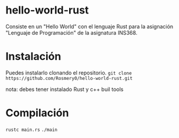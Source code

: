 # hello-world-rust

Consiste en un "Hello World" con el lenguaje Rust para la asignación "Lenguaje de Programación" de la asignatura INS368.

# Instalación

Puedes instalarlo clonando el repositorio.
`git clone https://github.com/Rosmery0/hello-world-rust.git`

nota: debes tener instalado Rust y c++ buil tools

# Compilación

`rustc main.rs`
`./main`

